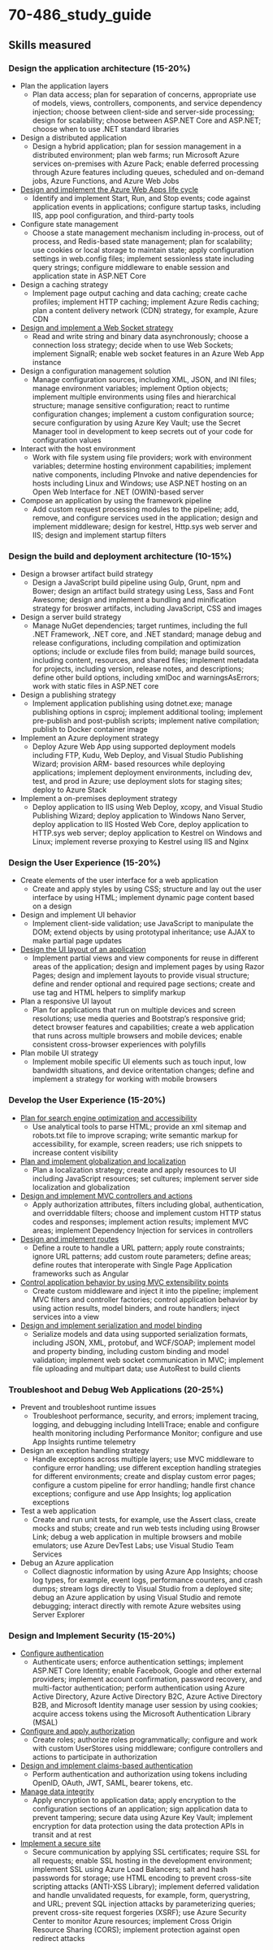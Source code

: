 # 70-486_study_guide
## Skills measured
### Design the application architecture (15-20%)
- Plan the application layers
  - Plan data access; plan for separation of concerns, appropriate use of models, views, controllers, components, and service dependency injection; choose between client-side and server-side processing; design for scalability; choose between ASP.NET Core and ASP.NET; choose when to use .NET standard libraries
- Design a distributed application
  - Design a hybrid application; plan for session management in a distributed environment; plan web farms; run Microsoft Azure services on-premises with Azure Pack; enable deferred processing through Azure features including queues, scheduled and on-demand jobs, Azure Functions, and Azure Web Jobs
- [Design and implement the Azure Web Apps life cycle](Design_the_application_architecture/Design_and_implement_the_Azure_Web_Apps_life_cycle.md)
  - Identify and implement Start, Run, and Stop events; code against application events in applications; configure startup tasks, including IIS, app pool configuration, and third-party tools
- Configure state management
  - Choose a state management mechanism including in-process, out of process, and Redis-based state management; plan for scalability; use cookies or local storage to maintain state; apply configuration settings in web.config files; implement sessionless state including query strings; configure middleware to enable session and application state in ASP.NET Core
- Design a caching strategy
  - Implement page output caching and data caching; create cache profiles; implement HTTP caching; implement Azure Redis caching; plan a content delivery network (CDN) strategy, for example, Azure CDN
- [Design and implement a Web Socket strategy](Design_the_application_architecture/Design_and_implement_a_Web_Socket_strategy.md)
  - Read and write string and binary data asynchronously; choose a connection loss strategy; decide when to use Web Sockets; implement SignalR; enable web socket features in an Azure Web App instance
- Design a configuration management solution
  - Manage configuration sources, including XML, JSON, and INI files; manage environment variables; implement Option objects; implement multiple environments using files and hierarchical structure; manage sensitive configuration; react to runtime configuration changes; implement a custom configuration source; secure configuration by using Azure Key Vault; use the Secret Manager tool in development to keep secrets out of your code for configuration values
- Interact with the host environment
  - Work with file system using file providers; work with environment variables; determine hosting environment capabilities; implement native components, including PInvoke and native dependencies for hosts including Linux and Windows; use ASP.NET hosting on an Open Web Interface for .NET (OWIN)-based server
- Compose an application by using the framework pipeline
  - Add custom request processing modules to the pipeline; add, remove, and configure services used in the application; design and implement middleware; design for kestrel, Http.sys web server and IIS; design and implement startup filters
  
### Design the build and deployment architecture (10-15%)
- Design a browser artifact build strategy
  - Design a JavaScript build pipeline using Gulp, Grunt, npm and Bower; design an artifact build strategy using Less, Sass and Font Awesome; design and implement a bundling and minification strategy for broswer artifacts, including JavaScript, CSS and images
- Design a server build strategy
  - Manage NuGet dependencies; target runtimes, including the full .NET Framework, .NET core, and .NET standard; manage debug and release configurations, including compilation and optimization options; include or exclude files from build; manage build sources, including content, resources, and shared files; implement metadata for projects, including version, release notes, and descriptions; define other build options, including xmlDoc and warningsAsErrors; work with static files in ASP.NET core
- Design a publishing strategy
  - Implement application publishing using dotnet.exe; manage publishing options in csproj; implement additional tooling; implement pre-publish and post-publish scripts; implement native compilation; publish to Docker container image
- Implement an Azure deployment strategy
  - Deploy Azure Web App using supported deployment models including FTP, Kudu, Web Deploy, and Visual Studio Publishing Wizard; provision ARM- based resources while deploying applications; implement deployment environments, including dev, test, and prod in Azure; use deployment slots for staging sites; deploy to Azure Stack
- Implement a on-premises deployment strategy
  - Deploy application to IIS using Web Deploy, xcopy, and Visual Studio Publishing Wizard; deploy application to Windows Nano Server, deploy application to IIS Hosted Web Core, deploy application to HTTP.sys web server; deploy application to Kestrel on Windows and Linux; implement reverse proxying to Kestrel using IIS and Nginx

### Design the User Experience (15-20%)
- Create elements of the user interface for a web application
  - Create and apply styles by using CSS; structure and lay out the user interface by using HTML; implement dynamic page content based on a design
- Design and implement UI behavior
  - Implement client-side validation; use JavaScript to manipulate the DOM; extend objects by using prototypal inheritance; use AJAX to make partial page updates
- [Design the UI layout of an application](Design_the_User_Experience/Design_the_UI_layout_of_an_application.md)
  - Implement partial views and view components for reuse in different areas of the application; design and implement pages by using Razor Pages; design and implement layouts to provide visual structure; define and render optional and required page sections; create and use tag and HTML helpers to simplify markup
- Plan a responsive UI layout
  - Plan for applications that run on multiple devices and screen resolutions; use media queries and Bootstrap’s responsive grid; detect browser features and capabilities; create a web application that runs across multiple browsers and mobile devices; enable consistent cross-browser experiences with polyfills
- Plan mobile UI strategy
  - Implement mobile specific UI elements such as touch input, low bandwidth situations, and device oritentation changes; define and implement a strategy for working with mobile browsers

### Develop the User Experience (15-20%)
- [Plan for search engine optimization and accessibility](Develop_the_User_Experience/Plan_for_search_engine_optimization_and_accessibility.md)
  - Use analytical tools to parse HTML; provide an xml sitemap and robots.txt file to improve scraping; write semantic markup for accessibility, for example, screen readers; use rich snippets to increase content visibility
- [Plan and implement globalization and localization](Develop_the_User_Experience/Plan_and_implement_globalization_and_localization.md)
  - Plan a localization strategy; create and apply resources to UI including JavaScript resources; set cultures; implement server side localization and globalization
- [Design and implement MVC controllers and actions](Develop_the_User_Experience/Design_and_implement_MVC_controllers_and_actions.md)
  - Apply authorization attributes, filters including global, authentication, and overriddable filters; choose and implement custom HTTP status codes and responses; implement action results; implement MVC areas; implement Dependency Injection for services in controllers
- [Design and implement routes](Develop_the_User_Experience/Design_and_implement_routes.md)
  - Define a route to handle a URL pattern; apply route constraints; ignore URL patterns; add custom route parameters; define areas; define routes that interoperate with Single Page Application frameworks such as Angular
- [Control application behavior by using MVC extensibility points](Develop_the_User_Experience/Control_application_behavior_by_using_MVC_extensibility_points.md)
  - Create custom middleware and inject it into the pipeline; implement MVC filters and controller factories; control application behavior by using action results, model binders, and route handlers; inject services into a view
- [Design and implement serialization and model binding](Develop_the_User_Experience/Design_and_implement_serialization_and_model_binding.md)
  - Serialize models and data using supported serialization formats, including JSON, XML, protobuf, and WCF/SOAP; implement model and property binding, including custom binding and model validation; implement web socket communication in MVC; implement file uploading and multipart data; use AutoRest to build clients
  
### Troubleshoot and Debug Web Applications (20-25%)
- Prevent and troubleshoot runtime issues
  - Troubleshoot performance, security, and errors; implement tracing, logging, and debugging including IntelliTrace; enable and configure health monitoring including Performance Monitor; configure and use App Insights runtime telemetry
- Design an exception handling strategy
  - Handle exceptions across multiple layers; use MVC middleware to configure error handling; use different exception handling strategies for different environments; create and display custom error pages; configure a custom pipeline for error handling; handle first chance exceptions; configure and use App Insights; log application exceptions
- Test a web application
  - Create and run unit tests, for example, use the Assert class, create mocks and stubs; create and run web tests including using Browser Link; debug a web application in multiple browsers and mobile emulators; use Azure DevTest Labs; use Visual Studio Team Services
- Debug an Azure application
  - Collect diagnostic information by using Azure App Insights; choose log types, for example, event logs, performance counters, and crash dumps; stream logs directly to Visual Studio from a deployed site; debug an Azure application by using Visual Studio and remote debugging; interact directly with remote Azure websites using Server Explorer
  
### Design and Implement Security (15-20%)
- [Configure authentication](Troubleshoot_and_Debug_Web_Applications/Configure_authentication.md)
  - Authenticate users; enforce authentication settings; implement ASP.NET Core Identity; enable Facebook, Google and other external providers; implement account confirmation, password recovery, and multi-factor authentication; perform authentication using Azure Active Directory, Azure Active Directory B2C, Azure Active Directory B2B, and Microsoft Identity manage user session by using cookies; acquire access tokens using the Microsoft Authentication Library (MSAL)
- [Configure and apply authorization](Troubleshoot_and_Debug_Web_Applications/Configure_and_apply_authorization.md)
  - Create roles; authorize roles programmatically; configure and work with custom UserStores using middleware; configure controllers and actions to participate in authorization
- [Design and implement claims-based authentication](Troubleshoot_and_Debug_Web_Applications/Design_and_implement_claims-based_authentication.md)
  - Perform authentication and authorization using tokens including OpenID, OAuth, JWT, SAML, bearer tokens, etc.
- [Manage data integrity](Troubleshoot_and_Debug_Web_Applications/Manage_data_integrity.md)
  - Apply encryption to application data; apply encryption to the configuration sections of an application; sign application data to prevent tampering; secure data using Azure Key Vault; implement encryption for data protection using the data protection APIs in transit and at rest
- [Implement a secure site](Troubleshoot_and_Debug_Web_Applications/Implement_a_secure_site.md)
  - Secure communication by applying SSL certificates; require SSL for all requests; enable SSL hosting in the development environment; implement SSL using Azure Load Balancers; salt and hash passwords for storage; use HTML encoding to prevent cross-site scripting attacks (ANTI-XSS Library); implement deferred validation and handle unvalidated requests, for example, form, querystring, and URL; prevent SQL injection attacks by parameterizing queries; prevent cross-site request forgeries (XSRF); use Azure Security Center to monitor Azure resources; implement Cross Origin Resource Sharing (CORS); implement protection against open redirect attacks
